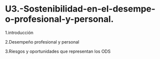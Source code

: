 # U3.-Sostenibilidad-en-el-desempe-o-profesional-y-personal.
1.introducción

2.Desempeño profesional y personal

3.Riesgos y oportunidades que representan los ODS


